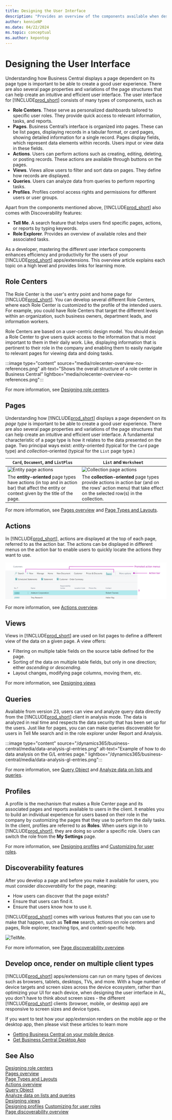 ```yaml
---
title: Designing the User Interface
description: "Provides an overview of the components available when designing a user interface in Business Central"
author: kennieNP
ms.date: 04/22/2024
ms.topic: conceptual
ms.author: kepontop
---
```


# Designing the User Interface

Understanding how Business Central displays a page dependent on its page type is important to be able to create a good user experience. There are also several page properties and variations of the page structures that can help create an intuitive and efficient user interface. The user interface for [!INCLUDE[prod_short](includes/prod_short.md)] consists of many types of components, such as 

* **Role Centers**. These serve as personalized dashboards tailored to specific user roles. They provide quick access to relevant information, tasks, and reports.
* **Pages**. Business Central’s interface is organized into pages. These can be list pages, displaying records in a tabular format, or card pages, showing detailed information for a single record. Pages display fields, which represent data elements within records. Users input or view data in these fields.
* **Actions**. Users can perform actions such as creating, editing, deleting, or posting records. These actions are available through buttons on the pages.
* **Views**. Views allow users to filter and sort data on pages. They define how records are displayed.
* **Queries**. Users can analyze data from queries to perform reporting tasks.
* **Profiles**. Profiles control access rights and permissions for different users or user groups.

Apart from the components mentioned above, [!INCLUDE[prod_short](includes/prod_short.md)] also comes with Discoverability features:
* **Tell Me**. A search feature that helps users find specific pages, actions, or reports by typing keywords.
* **Role Explorer**. Provides an overview of available roles and their associated tasks.

As a developer, mastering the different user interface components enhances efficiency and productivity for the users of your [!INCLUDE[prod_short](includes/prod_short.md)] apps/extensions. This overview article explains each topic on a high level and provides links for learning more.


## Role Centers

The Role Center is the user's entry point and home page for [!INCLUDE[prod_short](includes/prod_short.md)]. You can develop several different Role Centers, where each Role Center is customized to the profile of the intended users. For example, you could have Role Centers that target the different levels within an organization, such business owners, department leads, and information workers. 

Role Centers are based on a user-centric design model. You should design a Role Center to give users quick access to the information that is most important to them in their daily work. Like, displaying information that is pertinent to their role in the company and enabling them to easily navigate to relevant pages for viewing data and doing tasks.

:::image type="content" source="media/rolecenter-overview-no-references.png" alt-text="Shows the overall structure of a role center in Business Central" lightbox="media/rolecenter-overview-no-references.png":::

For more information, see [Designing role centers](devenv-designing-role-centers.md).


## Pages

Understanding how [!INCLUDE[prod_short](includes/prod_short.md)] displays a page dependent on its *page type* is important to be able to create a good user experience. There are also several page properties and variations of the page structures that can help create an intuitive and efficient user interface. A fundamental characteristic of a page type is how it relates to the data presented on the page. Two principal ways exist: *entity*-oriented (typical for the `Card` page type) and *collection*-oriented (typical for the `List` page type.) 

|`Card`, `Document`, and `ListPlus`|`List` and `Worksheet`|
|---------|---------------|
|![Entity page actions](media/page-layout-entity-actions.png "Entity pages and their actions")|![Collection page actions](media/page-layout-collection-actions.png "Collection pages and their actions")|
|The **entity-oriented** page types have actions (in top and in action bar) that affect the entity or context given by the title of the page.|The **collection-oriented** page types provide actions in action bar (and on the rows' action menu) that take effect on the selected row(s) in the collection.|

For more information, see [Pages overview](devenv-pages-overview.md) and [Page Types and Layouts](devenv-page-types-and-layouts.md).


## Actions

In [!INCLUDE[prod_short](includes/prod_short.md)], actions are displayed at the top of each page, referred to as the action bar. The actions can be displayed in different menus on the action bar to enable users to quickly locate the actions they want to use.

![image text.](media/action-overview.png) 

For more information, see [Actions overview](devenv-actions-overview.md).


## Views

Views in [!INCLUDE[prod_short](includes/prod_short.md)] are used on list pages to define a different view of the data on a given page. A view offers:

- Filtering on multiple table fields on the source table defined for the page.
- Sorting of the data on multiple table fields, but only in one direction; either *ascending* or *descending*.
- Layout changes, modifying page columns, moving them, etc. 

For more information, see [Designing views](devenv-views.md)


## Queries

Available from version 23, users can view and analyze query data directly from the [!INCLUDE[prod_short](includes/prod_short.md)] client in analysis mode. The data is analyzed in real time and respects the data security that has been set up for the users. Just like for pages, you can can make queries discoverable for users in Tell Me search and in the role explorer under Report and Analysis. 

:::image type="content" source="/dynamics365/business-central/media/data-analysis-gl-entries.png" alt-text="Example of how to do data analysis on the G/L entries page." lightbox="/dynamics365/business-central/media/data-analysis-gl-entries.png":::

For more information, see [Query Object](devenv-query-object.md) and [Analyze data on lists and queries](/dynamics365/business-central/analysis-mode?toc=/dynamics365/business-central/dev-itpro/toc.json).


## Profiles

A profile is the mechanism that makes a Role Center page and its associated pages and reports available to users in the client. It enables you to build an individual experience for users based on their role in the company by customizing the pages that they use to perform the daily tasks. In the client, profiles are referred to as **Roles**. When users sign in to [!INCLUDE[prod_short](includes/prod_short.md)], they are doing so under a specific role. Users can switch the role from the **My Settings** page. 

For more information, see [Designing profiles](devenv-design-profiles.md) and [Customizing for user roles](devenv-role-customization.md).


## Discoverability features 

After you develop a page and before you make it available for users, you must consider *discoverability* for the page, meaning:

- How users can discover that the page exists?
- Ensure that users can find it.
- Ensure that users know how to use it. 

[!INCLUDE[prod_short](includes/prod_short.md)] comes with various features that you can use to make that happen, such as **Tell me** search, actions on role centers and pages, Role explorer, teaching tips, and context-specific help. 

![TellMe.](media/tellmeApril19.png)

For more information, see [Page discoverability overview](devenv-page-discoverability.md).


## Develop once, render on multiple client types

[!INCLUDE[prod_short](includes/prod_short.md)] apps/extensions can run on many types of devices such as browsers, tablets, desktops, TVs, and more. With a huge number of device targets and screen sizes across the device ecosystem, rather than optimizing your UI for each device, when designing the user interface in AL, you don't have to think about screen sizes - the different [!INCLUDE[prod_short](includes/prod_short.md)] clients (browser, mobile, or desktop app) are responsive to screen sizes and device types. 

If you want to test how your app/extension renders on the mobile app or the desktop app, then please visit these articles to learn more
- [Getting Business Central on your mobile device](/dynamics365/business-central/install-mobile-app?toc=/dynamics365/business-central/dev-itpro/toc.json).
- [Get Business Central Desktop App](/dynamics365/business-central/install-desktop-app?toc=/dynamics365/business-central/dev-itpro/toc.json)


## See Also

[Designing role centers](devenv-designing-role-centers.md)  
[Pages overview](devenv-pages-overview.md)   
[Page Types and Layouts](devenv-page-types-and-layouts.md)  
[Actions overview](devenv-actions-overview.md)   
[Query Object](devenv-query-object.md)   
[Analyze data on lists and queries](/dynamics365/business-central/analysis-mode?toc=/dynamics365/business-central/dev-itpro/toc.json)  
[Designing views](devenv-views.md)   
[Designing profiles](devenv-design-profiles.md)
[Customizing for user roles](devenv-role-customization.md)  
[Page discoverability overview](devenv-page-discoverability.md)   